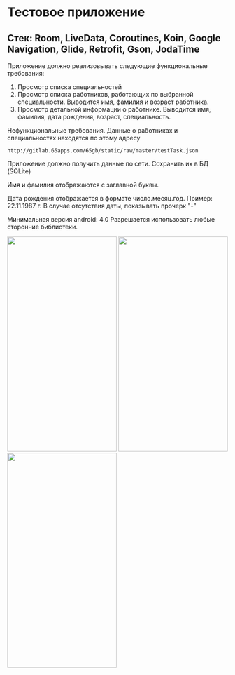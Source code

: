 # Тестовое приложение 
## Стек: Room, LiveData, Coroutines, Koin, Google Navigation, Glide, Retrofit, Gson, JodaTime

Приложение должно реализовывать следующие функциональные требования:

1. Просмотр списка специальностей
2. Просмотр списка работников, работающих по выбранной специальности.
Выводится имя, фамилия и возраст работника.
3. Просмотр детальной информации о работнике.
Выводится имя, фамилия, дата рождения, возраст, специальность.

Нефункциональные требования.
Данные о работниках и специальностях находятся по этому адресу
```
http://gitlab.65apps.com/65gb/static/raw/master/testTask.json
```
Приложение должно получить данные по сети. Сохранить их в БД (SQLite)

Имя и фамилия отображаются с заглавной буквы.

Дата рождения отображается в формате число.месяц.год. Пример: 22.11.1987 г.
В случае отсутствия даты, показывать прочерк "-"

Минимальная версия android: 4.0
Разрешается использовать любые сторонние библиотеки.

<img src="https://user-images.githubusercontent.com/49877495/103328446-8b206e00-4a8b-11eb-9efa-2abe265c2051.png" width=250 height=490> <img src="https://user-images.githubusercontent.com/49877495/103328459-95426c80-4a8b-11eb-85d8-20ec27750dc6.png" width=250 height=490> <img src="https://user-images.githubusercontent.com/49877495/103328477-a1c6c500-4a8b-11eb-94a1-7964fef55af5.png" width=250 height=490>
